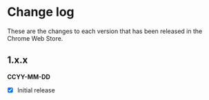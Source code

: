 # Change log

These are the changes to each version that has been released in the Chrome Web Store.

## 1.x.x 
**CCYY-MM-DD** 
- [x] Initial release


<!-- mads kristensens tweet about low nbr of reviews -->